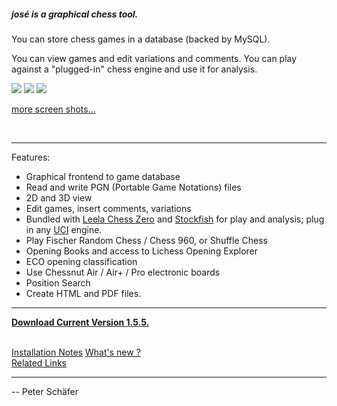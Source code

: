 ##### jos&eacute; is a graphical chess tool.

You can store chess games in a database (backed by
MySQL).

You can view games and edit variations and comments.
You can play against a "plugged-in" chess engine and use it for
analysis.

<a href="https://peteschaefer.github.io/jose/images/shots/shot01.png"><img src="https://peteschaefer.github.io/jose/images/shots/shot01t.jpg"></a>
<a href="https://peteschaefer.github.io/jose/images/shots/shot04.png"><img src="https://peteschaefer.github.io/jose/images/shots/shot04t.jpg"></a>
<a href="https://peteschaefer.github.io/jose/images/shots/shot05.png"><img src="https://peteschaefer.github.io/jose/images/shots/shot05t.jpg"></a>

<a href="https://peteschaefer.github.io/jose/images/shots/index.html">more screen shots...</a>

<br>

---

Features:

- Graphical frontend to game database
- Read and write PGN (Portable Game Notations) files
- 2D and 3D view
- Edit games, insert comments, variations
- Bundled with [Leela Chess Zero](https://lczero.org/) and [Stockfish](https://stockfishchess.org/) for play and analysis; plug in any [UCI](https://peteschaefer.github.io/jose/links.html#engines) engine.
- Play Fischer Random Chess / Chess 960, or Shuffle Chess
- Opening Books and access to Lichess Opening Explorer
- ECO opening classification
- Use Chessnut Air / Air+ / Pro electronic boards
- Position Search
- Create HTML and PDF files.

---

**<a href="https://github.com/peteschaefer/jose/releases">Download Current Version 1.5.5.</a>**

<br>
<a href="https://github.com/peteschaefer/jose/wiki/Installation-Notes">Installation Notes</a>
<a href="https://github.com/peteschaefer/jose/wiki/What's-New-in-version-1.5">What's new ?</a>
<br>
<a href="https://peteschaefer.github.io/jose/links.html">Related Links</a>

---

-- Peter Schäfer
